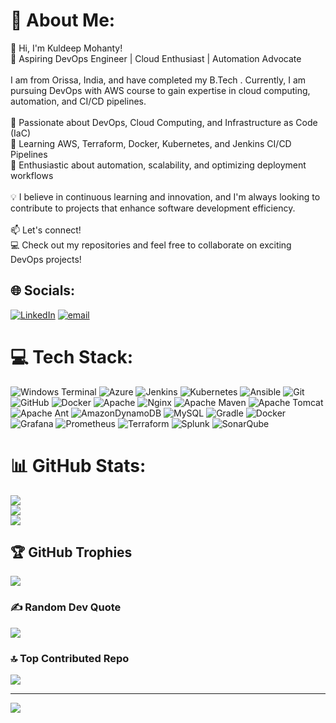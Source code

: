 # 💫 About Me:
👋 Hi, I'm Kuldeep Mohanty!<br>🚀 Aspiring DevOps Engineer | Cloud Enthusiast | Automation Advocate<br><br>I am from Orissa, India, and have completed my B.Tech . Currently, I am pursuing DevOps with AWS course to gain expertise in cloud computing, automation, and CI/CD pipelines.<br><br>🔹 Passionate about DevOps, Cloud Computing, and Infrastructure as Code (IaC)<br>🔹 Learning AWS, Terraform, Docker, Kubernetes, and Jenkins CI/CD Pipelines<br>🔹 Enthusiastic about automation, scalability, and optimizing deployment workflows<br><br>💡 I believe in continuous learning and innovation, and I'm always looking to contribute to projects that enhance software development efficiency.<br><br>📫 Let's connect!<br>💻 Check out my repositories and feel free to collaborate on exciting DevOps projects!


## 🌐 Socials:
[![LinkedIn](https://img.shields.io/badge/LinkedIn-%230077B5.svg?logo=linkedin&logoColor=white)](https://linkedin.com/in/https://www.linkedin.com/in/kuldeep-mohanty-a92009349?lipi=urn%3Ali%3Apage%3Ad_flagship3_profile_view_base_contact_details%3Bqu2gEKCQRBGinGvApiAkuA%3D%3D) [![email](https://img.shields.io/badge/Email-D14836?logo=gmail&logoColor=white)](mailto:devops.kuldeep915@gmail.com) 

# 💻 Tech Stack:
![Windows Terminal](https://img.shields.io/badge/Windows%20Terminal-%234D4D4D.svg?style=for-the-badge&logo=windows-terminal&logoColor=white) ![Azure](https://img.shields.io/badge/azure-%230072C6.svg?style=for-the-badge&logo=microsoftazure&logoColor=white) ![Jenkins](https://img.shields.io/badge/jenkins-%232C5263.svg?style=for-the-badge&logo=jenkins&logoColor=white) ![Kubernetes](https://img.shields.io/badge/kubernetes-%23326ce5.svg?style=for-the-badge&logo=kubernetes&logoColor=white) ![Ansible](https://img.shields.io/badge/ansible-%231A1918.svg?style=for-the-badge&logo=ansible&logoColor=white) ![Git](https://img.shields.io/badge/git-%23F05033.svg?style=for-the-badge&logo=git&logoColor=white) ![GitHub](https://img.shields.io/badge/github-%23121011.svg?style=for-the-badge&logo=github&logoColor=white) ![Docker](https://img.shields.io/badge/docker-%230db7ed.svg?style=for-the-badge&logo=docker&logoColor=white) ![Apache](https://img.shields.io/badge/apache-%23D42029.svg?style=for-the-badge&logo=apache&logoColor=white) ![Nginx](https://img.shields.io/badge/nginx-%23009639.svg?style=for-the-badge&logo=nginx&logoColor=white) ![Apache Maven](https://img.shields.io/badge/Apache%20Maven-C71A36?style=for-the-badge&logo=Apache%20Maven&logoColor=white) ![Apache Tomcat](https://img.shields.io/badge/apache%20tomcat-%23F8DC75.svg?style=for-the-badge&logo=apache-tomcat&logoColor=black) ![Apache Ant](https://img.shields.io/badge/Apache%20Ant-A81C7D?style=for-the-badge&logo=Apache%20Ant&logoColor=white) ![AmazonDynamoDB](https://img.shields.io/badge/Amazon%20DynamoDB-4053D6?style=for-the-badge&logo=Amazon%20DynamoDB&logoColor=white) ![MySQL](https://img.shields.io/badge/mysql-4479A1.svg?style=for-the-badge&logo=mysql&logoColor=white) ![Gradle](https://img.shields.io/badge/Gradle-02303A.svg?style=for-the-badge&logo=Gradle&logoColor=white) ![Docker](https://img.shields.io/badge/docker-%230db7ed.svg?style=for-the-badge&logo=docker&logoColor=white) ![Grafana](https://img.shields.io/badge/grafana-%23F46800.svg?style=for-the-badge&logo=grafana&logoColor=white) ![Prometheus](https://img.shields.io/badge/Prometheus-E6522C?style=for-the-badge&logo=Prometheus&logoColor=white) ![Terraform](https://img.shields.io/badge/terraform-%235835CC.svg?style=for-the-badge&logo=terraform&logoColor=white) ![Splunk](https://img.shields.io/badge/splunk-%23000000.svg?style=for-the-badge&logo=splunk&logoColor=white) ![SonarQube](https://img.shields.io/badge/SonarQube-black?style=for-the-badge&logo=sonarqube&logoColor=4E9BCD)
# 📊 GitHub Stats:
![](https://github-readme-stats.vercel.app/api?username=kuldeepmohanty915&theme=dark&hide_border=false&include_all_commits=false&count_private=false)<br/>
![](https://nirzak-streak-stats.vercel.app/?user=kuldeepmohanty915&theme=dark&hide_border=false)<br/>
![](https://github-readme-stats.vercel.app/api/top-langs/?username=kuldeepmohanty915&theme=dark&hide_border=false&include_all_commits=false&count_private=false&layout=compact)

## 🏆 GitHub Trophies
![](https://github-profile-trophy.vercel.app/?username=kuldeepmohanty915&theme=radical&no-frame=false&no-bg=true&margin-w=4)

### ✍️ Random Dev Quote
![](https://quotes-github-readme.vercel.app/api?type=horizontal&theme=merko)

### 🔝 Top Contributed Repo
![](https://github-contributor-stats.vercel.app/api?username=kuldeepmohanty915&limit=5&theme=dark&combine_all_yearly_contributions=true)

---
[![](https://visitcount.itsvg.in/api?id=kuldeepmohanty915&icon=0&color=6)](https://visitcount.itsvg.in)

<!-- Proudly created with GPRM ( https://gprm.itsvg.in ) -->
